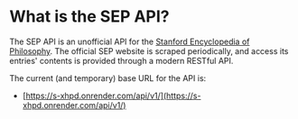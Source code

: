 # What is the SEP API?

The SEP API is an unofficial API for the [Stanford Encyclopedia of
Philosophy](https://plato.stanford.edu/). The official SEP website is scraped
periodically, and access its entries' contents is provided through a modern
RESTful API.

The current (and temporary) base URL for the API is:

- [https://s-xhpd.onrender.com/api/v1/](https://s-xhpd.onrender.com/api/v1/)
